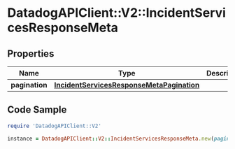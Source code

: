 # DatadogAPIClient::V2::IncidentServicesResponseMeta

## Properties

Name | Type | Description | Notes
------------ | ------------- | ------------- | -------------
**pagination** | [**IncidentServicesResponseMetaPagination**](IncidentServicesResponseMetaPagination.md) |  | [optional] 

## Code Sample

```ruby
require 'DatadogAPIClient::V2'

instance = DatadogAPIClient::V2::IncidentServicesResponseMeta.new(pagination: null)
```


